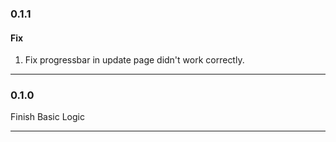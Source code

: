 ### 0.1.1

#### Fix
1. Fix progressbar in update page didn't work correctly.

---

### 0.1.0

Finish Basic Logic

---